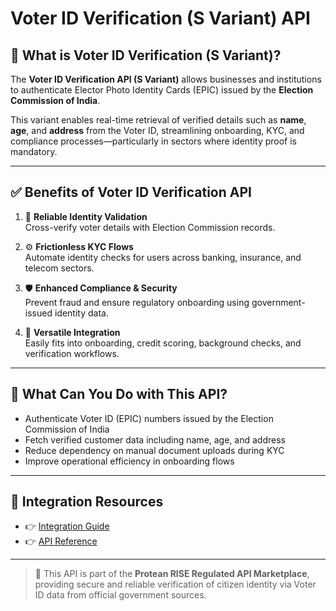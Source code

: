 # Voter ID Verification (S Variant) API

## 📘 What is Voter ID Verification (S Variant)?

The **Voter ID Verification API (S Variant)** allows businesses and institutions to authenticate Elector Photo Identity Cards (EPIC) issued by the **Election Commission of India**.

This variant enables real-time retrieval of verified details such as **name**, **age**, and **address** from the Voter ID, streamlining onboarding, KYC, and compliance processes—particularly in sectors where identity proof is mandatory.

---

## ✅ Benefits of Voter ID Verification API

1. 🧾 **Reliable Identity Validation**  
   Cross-verify voter details with Election Commission records.

2. ⚙️ **Frictionless KYC Flows**  
   Automate identity checks for users across banking, insurance, and telecom sectors.

3. 🛡️ **Enhanced Compliance & Security**  
   Prevent fraud and ensure regulatory onboarding using government-issued identity data.

4. 💼 **Versatile Integration**  
   Easily fits into onboarding, credit scoring, background checks, and verification workflows.

---

## 💼 What Can You Do with This API?

- Authenticate Voter ID (EPIC) numbers issued by the Election Commission of India  
- Fetch verified customer data including name, age, and address  
- Reduce dependency on manual document uploads during KYC  
- Improve operational efficiency in onboarding flows

---

## 🔗 Integration Resources

- 👉 [Integration Guide](https://docs.risewithprotean.io/76/integration-guide)  
- 👉 [API Reference](https://docs.risewithprotean.io/76/api-reference)

---

> 📌 This API is part of the **Protean RISE Regulated API Marketplace**, providing secure and reliable verification of citizen identity via Voter ID data from official government sources.
